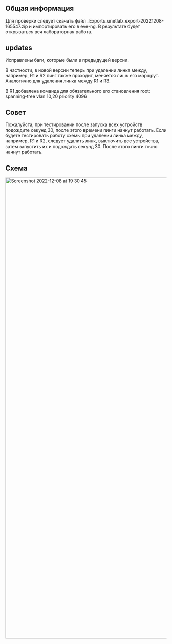 ## Общая информация

Для проверки следует скачать файл _Exports_unetlab_export-20221208-165547.zip и импортировать его в eve-ng. В результате будет открываться вся лабораторная работа.

## updates

Исправлены баги, которые были в предыдущей версии.

В частности, в новой версии теперь при удалении линка между, например, R1 и R2 пинг также проходит, меняется лишь его маршрут. Аналогично для удаления линка между R1 и R3. 

В R1 добавлена команда для обязательного его становления root:
spanning-tree vlan 10,20 priority 4096


## Совет

Пожалуйста, при тестировании после запуска всех устройств подождите секунд 30, после этого времени пинги начнут работать.
Если будете тестировать работу схемы при удалении линка между, например, R1 и R2, следует удалить линк, выключить все устройства, затем запустить их и подождать секунд 30. После этого пинги точно начнут работать.

## Схема

<img width="1440" alt="Screenshot 2022-12-08 at 19 30 45" src="https://user-images.githubusercontent.com/55313421/206507785-9469f0b9-71be-4b64-9738-68c90ed8d694.png">
